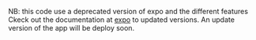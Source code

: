 NB: this code use a deprecated version of expo and the different features
Ckeck out the documentation at [expo](https://docs.expo.dev/versions/latest/) to updated versions.
An update version of the app will be deploy soon.